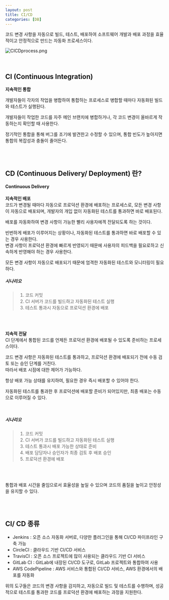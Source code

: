 ```yaml
---
layout: post
title: CI/CD
categories: [DB]
---
```

코드 변경 사항을 자동으로 빌드, 테스트, 배포하여
소프트웨어 개발과 배포 과정을 효율적이고 안정적으로 만드는 자동화 프로세스이다.  


![CICDprocess.png](https://github.com/user-attachments/assets/3ade87c6-121c-477b-9dc0-925548ba6ed5)

<br>


## CI (Continuous Integration)
**지속적인 통합**  

개발자들이 각자의 작업을 병합하여 통합하는 프로세스로 병합할 때마다 자동화된 빌드와 테스트가 실행된다.  
  
개발자들이 작업한 코드를 자주 메인 브랜치에 병합하거나, 각 코드 변경이 올바르게 작동하는지 확인할 때 사용한다.  

정기적인 통합을 통해 버그를 조기에 발견한고 수정할 수 있으며, 통합 빈도가 높아지면 통합의 복잡성과 충돌이 줄어든다.  


<br><br>

## CD (Continuous Delivery/ Deployment) 란?
#### Continuous Delivery

**지속적인 배포**  
코드가 변경될 때마다 자동으로 프로덕션 환경에 배포하는 프로세스로, 모든 변경 사항이 자동으로 배포되며, 개발자의 개입 없이 자동화된 테스트를 통과하면 바로 배포된다.  

배포를 자동화하여 변경 사항이 가능한 빨리 사용자에겍 전달되도록 하는 것이다.  
  
빈번하게 배포가 이루어지는 상황이나, 자동화된 테스트를 통과하면 바로 배포할 수 있는 경우 사용한다.  
변경 사항이 프로덕션 환경에 빠르게 반영되기 때문에 사용자의 피드백을 필요로하고 신속하게 반영해야 하는 경우 사용한다.  

모든 변경 사항이 자동으로 배포되기 때문에 엄격한 자동화된 테스트와 모니터링이 필요하다.  

##### 시나리오
> 1. 코드 커밋
> 2. CI 서버가 코드를 빌드하고 자동화된 테스트 실행
> 3. 테스트 통과시 자동으로 프로덕션 환경에 배포

<br>  <br>
     

**지속적 전달**   
CI 단계에서 통합된 코드를 언제든 프로덕션 환경에 배포될 수 있도록 준비하는 프로세스이다.  

코드 변경 사항은 자동화된 테스트를 통과하고, 프로덕션 환경에 배포되기 전에 수동 검토 또는 승인 단계를 거친다.   
따라서 배포 시점에 대한 제어가 가능하다.  
  
항상 배포 가능 상태를 유지하여, 필요한 경우 즉시 배포할 수 있어야 한다.  
  
자동화된 테스트를 통과한 후 프로덕션에 배포할 준비가 되어있지만, 최종 배포는 수동으로 이루어질 수 있다.  


<br>

##### 시나리오
> 1. 코드 커밋
> 2. CI 서버가 코드를 빌드하고 자동화된 테스트 실행
> 3. 테스트 통과시 배포 가능한 상태로 준비
> 4. 배포 담당자나 승인자가 최종 검토 후 배포 승인
> 5. 프로덕션 환경에 배포

<br><br>


통합과 배포 시간을 줄임으로서 효율성을 높일 수 있으며 코드의 품질을 높이고 안정성을 유지할 수 있다.

<br><br>

## CI/ CD 종류
- Jenkins : 오픈 소스 자동화 서버로, 다양한 플러그인을 통해 CI/CD 파이프라인 구축 가능 
- CircleCI : 클라우드 기반 CI/CD 서비스
- TravisCI : 오픈 소스 프로젝트에 많이 사용되는 클라우드 기반 CI 서비스
- GitLab CI : GitLab에 내장된 CI/CD 도구로, GitLab 프로젝트와 통합하여 사용
- AWS CodePipeline : AWS 서비스와 통합된 CI/CD 서비스, AWS 환경에서의 배포를 자동화

위의 도구들은 코드의 변경 사항을 감지하고, 자동으로 빌드 및 테스트를 수행하며, 
성공적으로 테스트를 통과한 코드를 프로덕션 환경에 배포하는 과정을 지원한다.  
